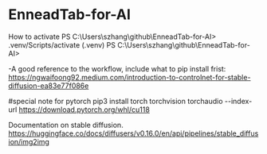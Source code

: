 # EnneadTab-for-AI


How to activate
PS C:\Users\szhang\github\EnneadTab-for-AI> .venv/Scripts/activate
(.venv) PS C:\Users\szhang\github\EnneadTab-for-AI> 



-A good reference to the workflow, include what to pip install frist:
https://ngwaifoong92.medium.com/introduction-to-controlnet-for-stable-diffusion-ea83e77f086e


#special note for pytorch
pip3 install torch torchvision torchaudio --index-url https://download.pytorch.org/whl/cu118


Documentation on stable diffusion.
https://huggingface.co/docs/diffusers/v0.16.0/en/api/pipelines/stable_diffusion/img2img
